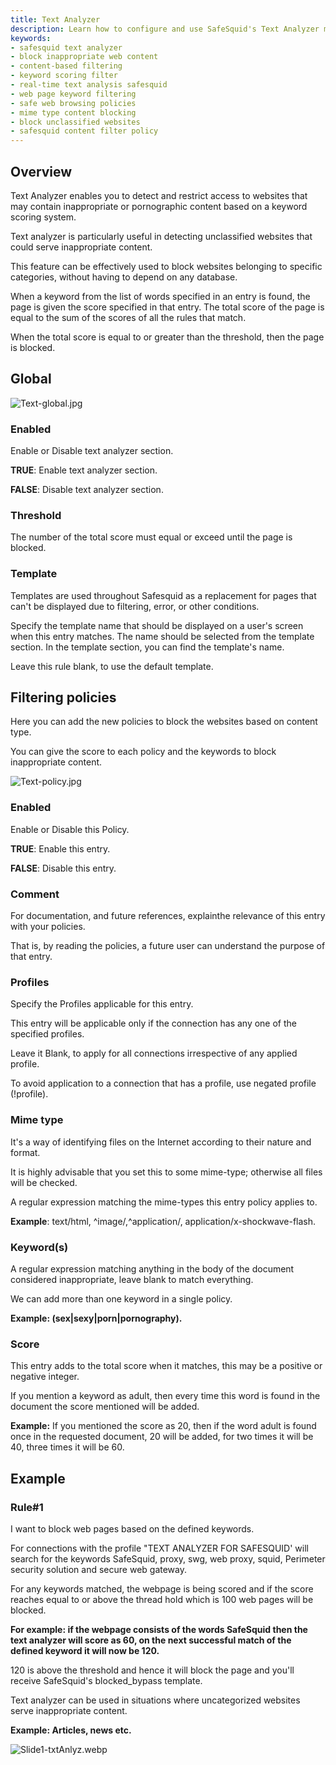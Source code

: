 ```yaml
---
title: Text Analyzer
description: Learn how to configure and use SafeSquid's Text Analyzer module to restrict access to websites containing inappropriate or unclassified content using a keyword-based scoring system.
keywords:
- safesquid text analyzer
- block inappropriate web content
- content-based filtering
- keyword scoring filter
- real-time text analysis safesquid
- web page keyword filtering
- safe web browsing policies
- mime type content blocking
- block unclassified websites
- safesquid content filter policy
---
```


## Overview

Text Analyzer enables you to detect and restrict access to websites that may contain inappropriate or pornographic content based on a keyword scoring system.

Text analyzer is particularly useful in detecting unclassified websites that could serve inappropriate content.

This feature can be effectively used to block websites belonging to specific categories, without having to depend on any database.

When a keyword from the list of words specified in an entry is found, the page is given the score specified in that entry. The total score of the page is equal to the sum of the scores of all the rules that match.

When the total score is equal to or greater than the threshold, then the page is blocked.

## Global

![Text-global.jpg](/img/Configure/Real_Time_Content_Activity/Text_analyzer/image1.webp)

### Enabled

Enable or Disable text analyzer section.

**TRUE**: Enable text analyzer section.

**FALSE**: Disable text analyzer section.

### Threshold

The number of the total score must equal or exceed until the page is blocked.

### Template

Templates are used throughout Safesquid as a replacement for pages that can't be displayed due to filtering, error, or other conditions.

Specify the template name that should be displayed on a user's screen when this entry matches. The name should be selected from the template section. In the template section, you can find the template's name.

Leave this rule blank, to use the default template.

## Filtering policies

Here you can add the new policies to block the websites based on content type.

You can give the score to each policy and the keywords to block inappropriate content.

![Text-policy.jpg](/img/Configure/Real_Time_Content_Activity/Text_analyzer/image2.webp)

### Enabled

Enable or Disable this Policy.

**TRUE**: Enable this entry.

**FALSE**: Disable this entry.

### Comment

For documentation, and future references, explainthe relevance of this entry with your policies.

That is, by reading the policies, a future user can understand the purpose of that entry.

### Profiles

Specify the Profiles applicable for this entry.

This entry will be applicable only if the connection has any one of the specified profiles.

Leave it Blank, to apply for all connections irrespective of any applied profile.

To avoid application to a connection that has a profile, use negated profile (!profile).

### Mime type

It's a way of identifying files on the Internet according to their nature and format.

It is highly advisable that you set this to some mime-type; otherwise all files will be checked.

A regular expression matching the mime-types this entry policy applies to.

**Example**: text/html, ^image/,^application/, application/x-shockwave-flash.

### Keyword(s)

A regular expression matching anything in the body of the document considered inappropriate, leave blank to match everything.

We can add more than one keyword in a single policy.

**Example: (sex|sexy|porn|pornography).**

### Score

This entry adds to the total score when it matches, this may be a positive or negative integer.

If you mention a keyword as adult, then every time this word is found in the document the score mentioned will be added.

**Example:** If you mentioned the score as 20, then if the word adult is found once in the requested document, 20 will be added, for two times it will be 40, three times it will be 60.

## Example

### Rule#1

I want to block web pages based on the defined keywords.

For connections with the profile "TEXT ANALYZER FOR SAFESQUID' will search for the keywords SafeSquid, proxy, swg, web proxy, squid, Perimeter security solution and secure web gateway.

For any keywords matched, the webpage is being scored and if the score reaches equal to or above the thread hold which is 100 web pages will be blocked.

**For example: if the webpage consists of the words SafeSquid then the text analyzer will score as 60, on the next successful match of the defined keyword it will now be 120.**

120 is above the threshold and hence it will block the page and you'll receive SafeSquid's blocked_bypass template.

Text analyzer can be used in situations where uncategorized websites serve inappropriate content.

**Example: Articles, news etc.**

![Slide1-txtAnlyz.webp](/img/Configure/Real_Time_Content_Activity/Text_analyzer/image3.webp)